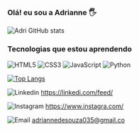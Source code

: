 
### Olá! eu sou a Adrianne 🖐

![Adri GitHub stats](https://github-readme-stats.vercel.app/api?username=Adri-33&show_icons=true&theme=dracula)

### Tecnologias que estou aprendendo 

![HTML5](https://img.shields.io/badge/HTML5-E34F26?style=for-the-badge&logo=html5&logoColor=white) ![CSS3](	https://img.shields.io/badge/CSS3-1572B6?style=for-the-badge&logo=css3&logoColor=white) ![JavaScript](https://img.shields.io/badge/JavaScript-F7DF1E?style=for-the-badge&logo=javascript&logoColor=black) ![Python](https://img.shields.io/badge/Python-14354C?style=for-the-badge&logo=python&logoColor=white)

[![Top Langs](https://github-readme-stats.vercel.app/api/top-langs/?username=Adri-33&layout=donut)](https://github.com/anuraghazra/github-readme-stats)



![Linkedin](https://img.shields.io/badge/LinkedIn-0077B5?style=for-the-badge&logo=linkedin&logoColor=white) https://linkedi.com/feed/ 

![Instagram](https://img.shields.io/badge/Instagram-E4405F?style=for-the-badge&logo=instagram&logoColor=white) https://www.instagra.com/

![Email](https://img.shields.io/badge/Gmail-D14836?style=for-the-badge&logo=gmail&logoColor=white) adriannedesouza035@gmail.co





<!---
Adri-33/Adri-33 is a ✨ special ✨ repository because its `README.md` (this file) appears on your GitHub profile.
You can click the Preview link to take a look at your changes.
--->
